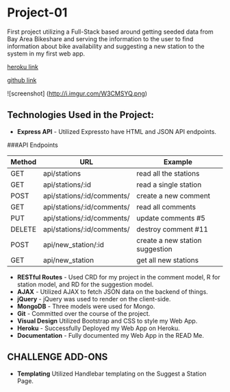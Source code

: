 # Project-01
First project utilizing a Full-Stack based around getting seeded data from Bay Area Bikeshare and serving the information to the user to find information about bike availability and suggesting a new station to the system in my first web app.

[heroku link](https://fast-depths-9180.herokuapp.com/)

[github link](https://github.com/trebloc/project-01)

![screenshot]
(http://i.imgur.com/W3CMSYQ.png)

## Technologies Used in the Project:

* **Express API** - Utilized Expressto have HTML and JSON API endpoints.

###API Endpoints

Method | URL | Example
--- | --- | --- 
GET	| api/stations | read all the stations
GET	| api/stations/:id | read a single station
POST | api/stations/:id/comments/ | create a new comment
GET	| api/stations/:id/comments/ | read all comments
PUT	| api/stations/:id/comments/ | update comments #5
DELETE | api/stations/:id/comments/	| destroy comment #11
POST | api/new_station/:id | create a new station suggestion
GET	| api/new_station |	get all new stations 

* **RESTful Routes** - Used CRD for my project in the comment model, R for station model, and RD for the suggestion model.
* **AJAX** - Utilized AJAX to fetch JSON data on the backend of things.
* **jQuery** - jQuery was used to render on the client-side.
* **MongoDB** - Three models were used for Mongo.
* **Git** - Committed over the course of the project.
* **Visual Design** Utilized Bootstrap and CSS to style my Web App.
* **Heroku** - Successfully Deployed my Web App on Heroku.
* **Documentation** - Fully documented my Web App in the READ Me.



## CHALLENGE ADD-ONS

* **Templating** Utilized Handlebar templating on the Suggest a Station Page.
